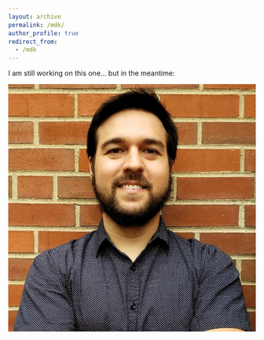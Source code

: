 ```yaml
---
layout: archive
permalink: /mdk/
author_profile: true
redirect_from:
  - /mdk
---
```


I am still working on this one... but in the meantime:

[![A História da MInha Família por Giovani Boschi](https://github.com/mdkrause/mdkrause.github.io/blob/master/images/bio-mdk.jpg)](https://www.youtube.com/watch?v=PiAtQV9Zdr8&t=62s "A História da MInha Família por Giovani Boschi")
